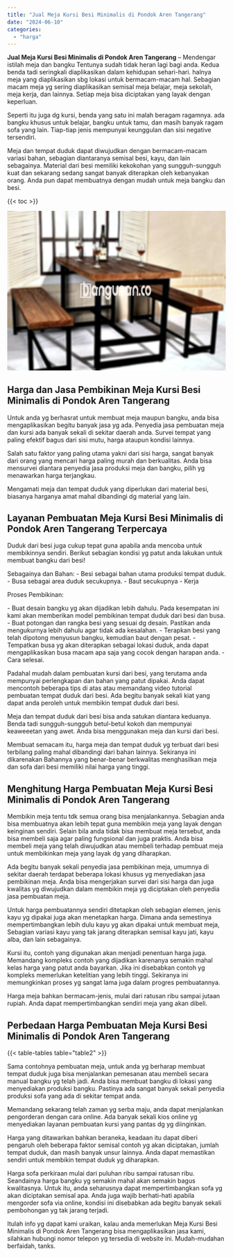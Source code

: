 ```yaml
---
title: "Jual Meja Kursi Besi Minimalis di Pondok Aren Tangerang"
date: "2024-06-10"
categories: 
  - "harga"
---
```


**Jual Meja Kursi Besi Minimalis di Pondok Aren Tangerang** – Mendengar istilah meja dan bangku Tentunya sudah tidak heran lagi bagi anda. Kedua benda tadi seringkali diaplikasikan dalam kehidupan sehari-hari. halnya meja yang diaplikasikan sbg lokasi untuk bermacam-macam hal. Sebagian macam meja yg sering diaplikasikan semisal meja belajar, meja sekolah, meja kerja, dan lainnya. Setiap meja bisa diciptakan yang layak dengan keperluan.

Seperti itu juga dg kursi, benda yang satu ini malah beragam ragamnya. ada bangku khusus untuk belajar, bangku untuk tamu, dan masih banyak ragam sofa yang lain. Tiap-tiap jenis mempunyai keunggulan dan sisi negative tersendiri.

Meja dan tempat duduk dapat diwujudkan dengan bermacam-macam variasi bahan, sebagian diantaranya semisal besi, kayu, dan lain sebagainya. Material dari besi memiliki kekokohan yang sungguh-sungguh kuat dan sekarang sedang sangat banyak diterapkan oleh kebanyakan orang. Anda pun dapat membuatnya dengan mudah untuk meja bangku dan besi.

{{< toc >}}

![Jual Meja Kursi Besi Minimalis di Pondok Aren Tangerang](/images/jual-meja-besi-murah01.png)

## Harga dan Jasa Pembikinan Meja Kursi Besi Minimalis di Pondok Aren Tangerang

Untuk anda yg berhasrat untuk membuat meja maupun bangku, anda bisa mengaplikasikan begitu banyak jasa yg ada. Penyedia jasa pembuatan meja dan kursi ada banyak sekali di sekitar daerah anda. Survei tempat yang paling efektif bagus dari sisi mutu, harga ataupun kondisi lainnya.

Salah satu faktor yang paling utama yakni dari sisi harga, sangat banyak dari orang yang mencari harga paling murah dan berkualitas. Anda bisa mensurvei diantara penyedia jasa produksi meja dan bangku, pilih yg menawarkan harga terjangkau.

Mengamati meja dan tempat duduk yang diperlukan dari material besi, biasanya harganya amat mahal dibandingi dg material yang lain.

## Layanan Pembuatan Meja Kursi Besi Minimalis di Pondok Aren Tangerang Terpercaya

Duduk dari besi juga cukup tepat guna apabila anda mencoba untuk membikinnya sendiri. Berikut sebagian kondisi yg patut anda lakukan untuk membuat bangku dari besi!

Sebagainya dan Bahan: - Besi sebagai bahan utama produksi tempat duduk. - Busa sebagai area duduk secukupnya. - Baut secukupnya - Kerja

Proses Pembikinan:

\- Buat desain bangku yg akan dijadikan lebih dahulu. Pada kesempatan ini kami akan memberikan model pembikinan tempat duduk dari besi dan busa. - Buat potongan dan rangka besi yang sesuai dg desain. Pastikan anda mengukurnya lebih dahulu agar tidak ada kesalahan. - Terapkan besi yang telah dipotong menyusun bangku, kemudian baut dengan pesat. - Tempatkan busa yg akan diterapkan sebagai lokasi duduk, anda dapat mengaplikasikan busa macam apa saja yang cocok dengan harapan anda. - Cara selesai.

Padahal mudah dalam pembuatan kursi dari besi, yang terutama anda mempunyai perlengkapan dan bahan yang patut dipakai. Anda dapat mencontoh beberapa tips di atas atau memandang video tutorial pembuatan tempat duduk dari besi. Ada begitu banyak sekali kiat yang dapat anda peroleh untuk membikin tempat duduk dari besi.

Meja dan tempat duduk dari besi bisa anda satukan diantara keduanya. Benda tadi sungguh-sungguh betul-betul kokoh dan mempunyai keaweeetan yang awet. Anda bisa menggunakan meja dan kursi dari besi.

Membuat semacam itu, harga meja dan tempat duduk yg terbuat dari besi terbilang paling mahal dibandingi dari bahan lainnya. Sekiranya ini dikarenakan Bahannya yang benar-benar berkwalitas menghasilkan meja dan sofa dari besi memiliki nilai harga yang tinggi.

## Menghitung Harga Pembuatan Meja Kursi Besi Minimalis di Pondok Aren Tangerang

Membikin meja tentu tdk semua orang bisa menjalankannya. Sebagian anda bisa membuatnya akan lebih tepat guna membikin meja yang layak dengan keinginan sendiri. Selain bila anda tidak bisa membuat meja tersebut, anda bisa membeli saja agar paling fungsional dan juga praktis. Anda bisa membeli meja yang telah diwujudkan atau membeli terhadap pembuat meja untuk membikinkan meja yang layak dg yang diharapkan.

Ada begitu banyak sekali penyedia jasa pembikinan meja, umumnya di sekitar daerah terdapat beberapa lokasi khusus yg menyediakan jasa pembikinan meja. Anda bisa mengerjakan survei dari sisi harga dan juga kwalitas yg diwujudkan dalam membikin meja yg diciptakan oleh penyedia jasa pembuatan meja.

Untuk harga pembuatannya sendiri ditetapkan oleh sebagian elemen, jenis kayu yg dipakai juga akan menetapkan harga. Dimana anda semestinya mempertimbangkan lebih dulu kayu yg akan dipakai untuk membuat meja, Sebagian variasi kayu yang tak jarang diterapkan semisal kayu jati, kayu alba, dan lain sebagainya.

Kursi itu, contoh yang digunakan akan menjadi penentuan harga juga. Memandang kompleks contoh yang dijadikan karenanya semakin mahal kelas harga yang patut anda bayarkan. Jika ini disebabkan contoh yg kompleks memerlukan ketelitian yang lebih tinggi. Sekiranya ini memungkinkan proses yg sangat lama juga dalam progres pembuatannya.

Harga meja bahkan bermacam-jenis, mulai dari ratusan ribu sampai jutaan rupiah. Anda dapat mempertimbangkan sendiri meja yang akan dibeli.

## Perbedaan Harga Pembuatan Meja Kursi Besi Minimalis di Pondok Aren Tangerang

{{< table-tables table="table2" >}}

Sama contohnya pembuatan meja, untuk anda yg berharap membuat tempat duduk juga bisa menjalankan pemesanan atau membeli secara manual bangku yg telah jadi. Anda bisa membuat bangku di lokasi yang menyediakan produksi bangku. Pastinya ada sangat banyak sekali penyedia produksi sofa yang ada di sekitar tempat anda.

Memandang sekarang telah zaman yg serba maju, anda dapat menjalankan pengorderan dengan cara online. Ada banyak sekali kios online yg menyediakan layanan pembuatan kursi yang pantas dg yg diinginkan.

Harga yang ditawarkan bahkan beraneka, keadaan itu dapat diberi pengaruh oleh beberapa faktor semisal contoh yg akan diciptakan, jumlah tempat duduk, dan masih banyak unsur lainnya. Anda dapat memastikan sendiri untuk membikin tempat duduk yg diharapkan.

Harga sofa perkiraan mulai dari puluhan ribu sampai ratusan ribu. Seandainya harga bangku yg semakin mahal akan semakin bagus kwalitasnya. Untuk itu, anda seharusnya dapat mempertimbangkan sofa yg akan diciptakan semisal apa. Anda juga wajib berhati-hati apabila mengorder sofa via online, kondisi ini disebabkan ada begitu banyak sekali pembohongan yg tak jarang terjadi.

Itulah info yg dapat kami uraikan, kalau anda memerlukan Meja Kursi Besi Minimalis di Pondok Aren Tangerang bisa mengaplikasikan jasa kami, silahkan hubungi nomor telepon yg tersedia di website ini. Mudah-mudahan berfaidah, tanks.
